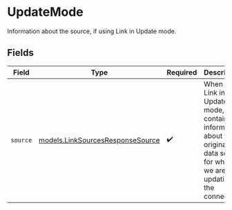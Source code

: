 # UpdateMode

Information about the source, if using Link in Update mode.


## Fields

| Field                                                                                                                              | Type                                                                                                                               | Required                                                                                                                           | Description                                                                                                                        |
| ---------------------------------------------------------------------------------------------------------------------------------- | ---------------------------------------------------------------------------------------------------------------------------------- | ---------------------------------------------------------------------------------------------------------------------------------- | ---------------------------------------------------------------------------------------------------------------------------------- |
| `source`                                                                                                                           | [models.LinkSourcesResponseSource](../models/linksourcesresponsesource.md)                                                         | :heavy_check_mark:                                                                                                                 | When using Link in Update mode, this contains information about the original data source for which we are updating the connection. |
